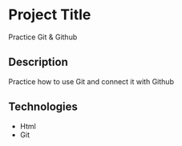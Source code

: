 # Project Title

Practice Git & Github


## Description

Practice how to use Git and connect it with Github

## Technologies 

- Html
- Git
